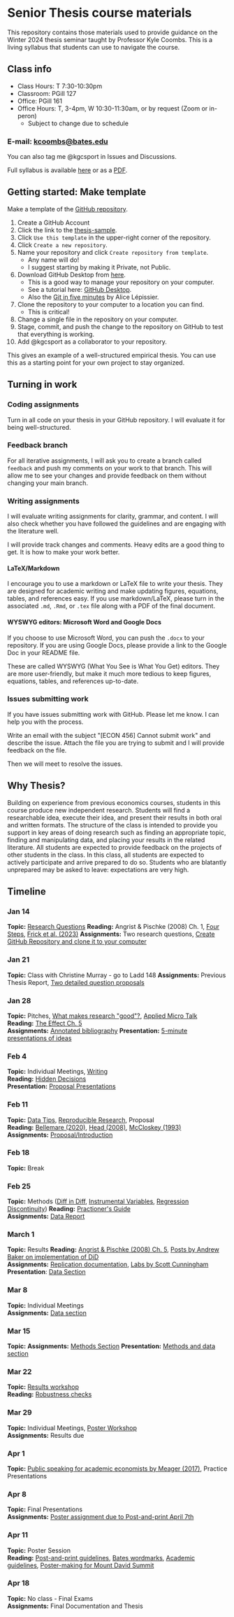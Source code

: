 # Senior Thesis course materials

This repository contains those materials used to provide guidance on the Winter 2024 thesis seminar taught by Professor Kyle Coombs. This is a living syllabus that students can use to navigate the course. 

## Class info

- Class Hours: T 7:30-10:30pm
- Classroom: PGill 127
- Office: PGill 161
- Office Hours: T, 3-4pm, W 10:30-11:30am, or by request (Zoom or in-peron) 
  - Subject to change due to schedule

### E-mail: kcoombs@bates.edu

You can also tag me @kgcsport in Issues and Discussions. 

Full syllabus is available [here](https://github.com/Bates-ECON456-Thesis-Seminar/thesis-course-materials/blob/main/syllabus.md) or as a [PDF](https://github.com/Bates-ECON456-Thesis-Seminar/thesis-course-materials/blob/main/syllabus.pdf).

## Getting started: Make template
Make a template of the [GitHub repository](https://github.com/Bates-ECON456-Thesis-Seminar/thesis-sample). 

1. Create a GitHub Account
2. Click the link to the [thesis-sample](https://github.com/Bates-ECON456-Thesis-Seminar/thesis-sample).
3. Click `Use this template` in the upper-right corner of the repository.
4. Click `Create a new repository`.
5. Name your repository and click `Create repository from template`.
    - Any name will do! 
    - I suggest starting by making it Private, not Public.
6. Download GitHub Desktop from [here](https://desktop.github.com/).
    - This is a good way to manage your repository on your computer.
    - See a tutorial here: [GitHub Desktop](https://docs.github.com/en/desktop/installing-and-configuring-github-desktop/installing-github-desktop).
    - Also the [Git in five minutes](https://alicelepissier.com/git-tutorial/slides.html) by Alice Lépissier.
7. Clone the repository to your computer to a location you can find.
    - This is critical! 
8. Change a single file in the repository on your computer.
9. Stage, commit, and push the change to the repository on GitHub to test that everything is working.
10. Add @kgcsport as a collaborator to your repository.

This gives an example of a well-structured empirical thesis. You can use this as a starting point for your own project to stay organized. 

## Turning in work

### Coding assignments

Turn in all code on your thesis in your GitHub repository. I will evaluate it for being well-structured. 

### Feedback branch

For all iterative assignments, I will ask you to create a branch called `feedback` and push my comments on your work to that branch. This will allow me to see your changes and provide feedback on them without changing your main branch. 

### Writing assignments

I will evaluate writing assignments for clarity, grammar, and content. I will also check whether you have followed the guidelines and are engaging with the literature well. 

I will provide track changes and comments. Heavy edits are a good thing to get. It is how to make your work better. 

#### LaTeX/Markdown

I encourage you to use a markdown or LaTeX file to write your thesis. They are designed for academic writing and make updating figures, equations, tables, and references easy. If you use markdown/LaTeX, please turn in the associated `.md`, `.Rmd`, or `.tex` file along with a PDF of the final document.

#### WYSWYG editors: Microsoft Word and Google Docs

If you choose to use Microsoft Word, you can push the `.docx` to your repository. If you are using Google Docs, please provide a link to the Google Doc in your README file. 

These are called WYSWYG (What You See is What You Get) editors. They are more user-friendly, but make it much more tedious to keep figures, equations, tables, and references up-to-date.

### Issues submitting work

If you have issues submitting work with GitHub. Please let me know. I can help you with the process.

Write an email with the subject "[ECON 456] Cannot submit work" and describe the issue. Attach the file you are trying to submit and I will provide feedback on the file. 

Then we will meet to resolve the issues. 

## Why Thesis?

Building on experience from previous economics courses, students in this course produce new
independent research. Students will find a researchable idea, execute their idea, and present their
results in both oral and written formats. The structure of the class is intended to provide you support
in key areas of doing research such as finding an appropriate topic, finding and manipulating data,
and placing your results in the related literature. All students are expected to provide feedback
on the projects of other students in the class. In this class, all students are expected to actively
participate and arrive prepared to do so. Students who are blatantly unprepared may be asked to
leave: expectations are very high.

## Timeline

### Jan 14
**Topic:** [Research Questions](https://raw.githack.com/Bates-ECON456-Thesis-Seminar/thesis-course-materials/main/lecture/01-getting-started/01-getting-started.html)
**Reading:** Angrist & Pischke (2008) Ch. 1, [Four Steps](literature/Applied-Micro-Steps-Shapiro.pdf), [Frick et al. (2023)](literature/NetflixStreaming-DiD-EventStudy_2021.pdf)
**Assignments:** Two research questions, [Create GitHub Repository and clone it to your computer](assignments/github_repository_project_directory.md)

### Jan 21
**Topic:** Class with Christine Murray - go to Ladd 148
**Assignments:** Previous Thesis Report, [Two detailed question proposals](assignments/detailed_question_proposals.md)

### Jan 28
**Topic:** Pitches, [What makes research "good"?](https://raw.githack.com/Bates-ECON456-Thesis-Seminar/thesis-course-materials/main/lecture/02-good-research/02-good-research.html#1), [Applied Micro Talk](literature/Applied-Micro-Talk-Shapiro.pdf)  
**Reading:** [The Effect Ch. 5](https://theeffectbook.net/ch-Identification.html)  
**Assignments:** [Annotated bibliography](assignments/annotated_bibliography.md)
**Presentation:** [5-minute presentations of ideas](assignments/initial_pitch.md)

### Feb 4
**Topic:** Individual Meetings, [Writing](https://raw.githack.com/Bates-ECON456-Thesis-Seminar/thesis-course-materials/main/lecture/03-economical-writing/03-economical-writing.html#1)  
**Reading:** [Hidden Decisions](literature/The-Influence-of-Hidden-Researcher-Decisions-in-Applied-Microeconomics-HK.pdf)  
**Presentation:** [Proposal Presentations](assignments/introduction_presentation.md)

### Feb 11
**Topic:** [Data Tips](https://big-data-and-economics.github.io/big-data-class-materials/lectures/03-data-tips/03-data-tips.html), [Reproducible Research](https://raw.githack.com/big-data-and-economics/big-data-class-materials/main/lectures/02-empirical-workflow/02-empirical-workflow.html#1), Proposal  
**Reading:** [Bellemare (2020)](literature/How-to-Write-Applied-Papers-Bellemare-2020.pdf), [Head (2008)](https://blogs.ubc.ca/khead/research/research-advice/formula), [McCloskey (1993)](literature/Economical-Writing-McCloskey-1993.pdf)  
**Assignments:** [Proposal/Introduction](assignments/introduction_presentation.md)

### Feb 18
**Topic:** Break

### Feb 25
**Topic:** Methods ([Diff in Diff](https://raw.githack.com/big-data-and-economics/big-data-class-materials/main/lectures/11-diff-in-diff/11-diff-in-diff.html#1), [Instrumental Variables](https://raw.githack.com/edrubin/EC421W19/master/LectureNotes/11InstrumentalVariables/11_instrumental_variables.html#1), [Regression Discontinuity](https://raw.githack.com/big-data-and-economics/big-data-class-materials/main/lectures/12-regression-discontinuity/12-regression-discontinuity.html#1))
**Reading:** [Practioner's Guide](literature/CodeAndData-Gentzkow-Shapiro.pdf)  
**Assignments:** [Data Report](assignments/data_report.md) 

### March 1
**Topic:** Results
**Reading:** [Angrist & Pischke (2008) Ch. 5](https://jonnyphillips.github.io/FLS6415/Class_3/Angrist%20&%20Pischke.pdf), [Posts by Andrew Baker on implementation of DiD](https://andrewcbaker.netlify.app/#articles)  
**Assignments:** [Replication documentation](assignments/replication_documentation.md), [Labs by Scott Cunningham](https://github.com/Mixtape-Sessions/Causal-Inference-2/tree/main?tab=readme-ov-file)
**Presentation**: [Data Section](assignments/data_section.md)

### Mar 8
**Topic:** Individual Meetings  
**Assignments:** [Data section](assignments/methods_and_data.md)

### Mar 15
**Topic:** 
**Assignments:** [Methods Section](assignments/methods_and_data.md)
**Presentation:** [Methods and data section](assignments/methods_and_data.md)

### Mar 22
**Topic:** [Results workshop](https://raw.githack.com/Bates-ECON456-Thesis-Seminar/thesis-course-materials/main/lecture/06-results-workshop/06-results-workshop.html#1)  
**Reading:** [Robustness checks](https://www.nickchk.com/robustness.html)

### Mar 29
**Topic:** Individual Meetings, [Poster Workshop](https://www.bates.edu/post-and-print/poster-printing/)  
**Assignments:** Results due

### Apr 1
**Topic:** [Public speaking for academic economists by Meager (2017)](literature/Public-Speaking-for-Academic-Economists-Meager.pdf), Practice Presentations

### Apr 8
**Topic:** Final Presentations  
**Assignments:** [Poster assignment due to Post-and-print April 7th](assignments/poster_prompt.md)

### Apr 11
**Topic:** Poster Session  
**Reading:** [Post-and-print guidelines](https://www.bates.edu/post-and-print/poster-printing/), [Bates wordmarks](https://www.bates.edu/communications-marketing/design-services-1/downloads/), [Academic guidelines](https://www.bates.edu/academics/student-research/poster-session-2023/poster-mechanics/), [Poster-making for Mount David Summit](https://drive.google.com/drive/u/2/folders/1hfQcBbbC-Jl0KI6m5hsDvCDdodlnV7OY)

### Apr 18
**Topic:** No class - Final Exams  
**Assignments:** Final Documentation and Thesis
